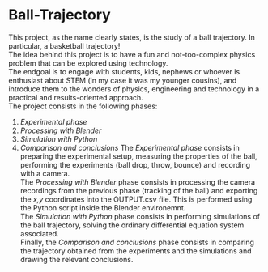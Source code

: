 # Ball-Trajectory
This project, as the name clearly states, is the study of a ball trajectory. In particular, a basketball trajectory! <br/>
The idea behind this project is to have a fun and not-too-complex physics problem that can be explored using technology. <br/>
The endgoal is to engage with students, kids, nephews or whoever is enthusiast about STEM (in my case it was my younger cousins), and introduce them to the wonders of physics, engineering and technology in a practical and results-oriented approach. <br/>
The project consists in the following phases:
1. *Experimental phase*
1. *Processing with Blender*
1. *Simulation with Python*
1. *Comparison and conclusions*
The *Experimental phase* consists in preparing the experimental setup, measuring the properties of the ball, performing the experiments (ball drop, throw, bounce) and recording with a camera. </br>
The *Processing with Blender* phase consists in processing the camera recordings from the previous phase (tracking of the ball) and exporting the *x,y* coordinates into the OUTPUT.csv file. This is performed using the Python script inside the Blender environemnt. </br>
The *Simulation with Python* phase consists in performing simulations of the ball trajectory, solving the ordinary differential equation system associated.</br>
Finally, the *Comparison and conclusions* phase consists in comparing the trajectory obtained from the experiments and the simulations and drawing the relevant conclusions.</br>
